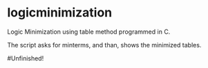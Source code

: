# logicminimization

Logic Minimization using table method programmed in C.

The script asks for minterms, and than, shows the minimized tables. 

#Unfinished! 
